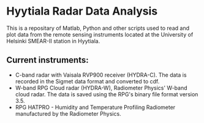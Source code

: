 # Hyytiala Radar Data Analysis

This is a repositary of Matlab, Python and other scripts used to read and plot data from the remote sensing instruments located at the University of Helsinki SMEAR-II station in Hyytiala.

## Current instruments:
- C-band radar with Vaisala RVP900 receiver (HYDRA-C). The data is recorded in the Sigmet data format and converted to cdf.
- W-band RPG Cloud radar (HYDRA-W), Radiometer Physics' W-band cloud radar. The data is saved using the RPG's binary file format version 3.5. 
- RPG HATPRO - Humidity and Temperature Profiling Radiometer manufactured by the Radiometer Physics.
